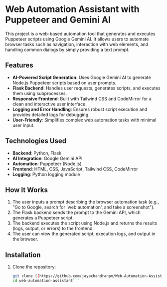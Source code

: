 # Web Automation Assistant with Puppeteer and Gemini AI

This project is a web-based automation tool that generates and executes Puppeteer scripts using Google Gemini AI. It allows users to automate browser tasks such as navigation, interaction with web elements, and handling common dialogs by simply providing a text prompt.

## Features
- **AI-Powered Script Generation**: Uses Google Gemini AI to generate Node.js Puppeteer scripts based on user prompts.
- **Flask Backend**: Handles user requests, generates scripts, and executes them using subprocesses.
- **Responsive Frontend**: Built with Tailwind CSS and CodeMirror for a clean and interactive user interface.
- **Logging and Error Handling**: Ensures robust script execution and provides detailed logs for debugging.
- **User-Friendly**: Simplifies complex web automation tasks with minimal user input.

## Technologies Used
- **Backend**: Python, Flask
- **AI Integration**: Google Gemini API
- **Automation**: Puppeteer (Node.js)
- **Frontend**: HTML, CSS, JavaScript, Tailwind CSS, CodeMirror
- **Logging**: Python logging module

## How It Works
1. The user inputs a prompt describing the browser automation task (e.g., "Go to Google, search for 'web automation', and take a screenshot").
2. The Flask backend sends the prompt to the Gemini API, which generates a Puppeteer script.
3. The backend executes the script using Node.js and returns the results (logs, output, or errors) to the frontend.
4. The user can view the generated script, execution logs, and output in the browser.

## Installation
1. Clone the repository:
   ```bash
   git clone [(https://github.com/jayachandranpm/Web-Automation-Assistant-with-Puppeteer-Gemini-AI)](https://github.com/jayachandranpm/Web-Automation-Assistant-with-Puppeteer-Gemini-AI.git)
   cd web-automation-assistant```
